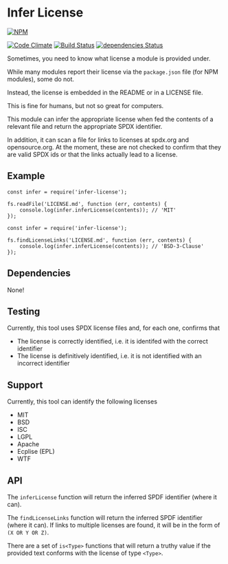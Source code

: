 # Infer License
[![NPM](https://nodei.co/npm/infer-license.png?downloads=true&downloadRank=true&stars=true)](https://nodei.co/npm/infer-license/)

[![Code Climate](https://codeclimate.com/github/dancrumb/infer-license/badges/gpa.svg)](https://codeclimate.com/github/dancrumb/infer-license)
[![Build Status](https://travis-ci.org/dancrumb/infer-license.svg?branch=master)](https://travis-ci.org/dancrumb/infer-license)
[![dependencies Status](https://david-dm.org/dancrumb/infer-license/status.svg)](https://david-dm.org/dancrumb/infer-license)

Sometimes, you need to know what license a module is provided under.

While many modules report their license via the `package.json` file (for NPM modules), some
do not.

Instead, the license is embedded in the README or in a LICENSE file.

This is fine for humans, but not so great for computers.

This module can infer the appropriate license when fed the contents
of a relevant file and return the appropriate SPDX identifier.

In addition, it can scan a file for links to licenses at spdx.org and opensource.org.
At the moment, these are not checked to confirm that they are valid SPDX ids or that
the links actually lead to a license.

## Example

```
const infer = require('infer-license');

fs.readFile('LICENSE.md', function (err, contents) {
    console.log(infer.inferLicense(contents)); // 'MIT'
});
```

```
const infer = require('infer-license');

fs.findLicenseLinks('LICENSE.md', function (err, contents) {
    console.log(infer.inferLicense(contents)); // 'BSD-3-Clause'
});
```

## Dependencies
None!


## Testing
Currently, this tool uses SPDX license files and, for each one, confirms that

- The license is correctly identified, i.e. it is identifed with the correct identifier
- The license is definitively identified, i.e. it is not identified with an incorrect identifier

## Support

Currently, this tool can identify the following licenses

- MIT
- BSD
- ISC
- LGPL
- Apache
- Ecplise (EPL)
- WTF

## API

The `inferLicense` function will return the inferred SPDF identifier (where it can).

The `findLicenseLinks` function will return the inferred SPDF identifier (where it can). If links
to multiple licenses are found, it will be in the form of `(X OR Y OR Z)`.

There are a set of `is<Type>` functions that will return a truthy value if the provided text conforms
with the license of type `<Type>`.
